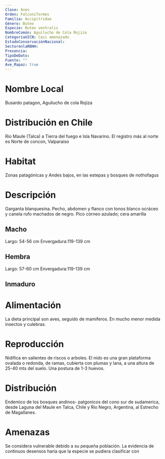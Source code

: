 ```yaml
---
Clase: Aves
Orden: Falconiformes
Familia: Accipitridae
Género: Buteo
Especie: Buteo ventralis
NombreComún: Aguilucho de Cola Rojiza
CategoríaUICN: Casi amenazado
EstadoConservaciónNacional: 
SectorenlaRBHH: 
Presencia: 
TipoDeDato: 
Fuente: ""
Ave_Rapaz: true
---
```

# Nombre Local
Busardo patagon, Aguilucho de cola Rojiza
# Distribución en Chile
Rio Maule (Talca) a Tierra del fuego e Isla Navarino.
El registro más al norte es Norte de concon, Valparaiso
# Habitat
Zonas patagónicas y Andes bajos, en las estepas y bosques de nothofagus
# Descripción
Garganta blanquesina. Pecho, abdomen y flanco con tonos blanco ocráceo y canela rufo machados de negro. Pico córneo azulado; cera amarilla
## Macho
Largo: 54-56 cm
Envergadura:119-139 cm
## Hembra
Largo: 57-60 cm
Envergadura:119-139 cm

## Inmaduro
# Alimentación
La dieta principal son aves, seguido de mamiferos. En mucho menor medida insectos y culebras.
# Reproducción
Nidifica en salientes de riscos o arboles. El nido es una gran plataforma ovalada o redonda, de ramas, cubierta con plumas y lana, a una altura de 25-40 mts del suelo. Una postura de 1-3 huevos.
# Distribución
Endemico de los bosques andinos- patgonicos del cono sur de sudamerica, desde Laguna del Maule en Talca, Chile y Rio Negro, Argentina, al Estrecho de Magallanes.
# Amenazas
Se considera vulnerable debido a su pequeña población.
La evidencia de continuos desensos haría que la especie se pudiera clasificar con